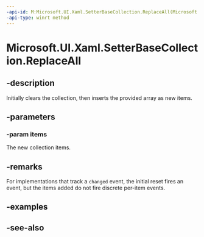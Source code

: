 ```yaml
---
-api-id: M:Microsoft.UI.Xaml.SetterBaseCollection.ReplaceAll(Microsoft.UI.Xaml.SetterBase[])
-api-type: winrt method
---
```


<!-- Method syntax
public void ReplaceAll(Microsoft.UI.Xaml.SetterBase[] items)
-->

# Microsoft.UI.Xaml.SetterBaseCollection.ReplaceAll

## -description

Initially clears the collection, then inserts the provided array as new items.

## -parameters

### -param items

The new collection items.

## -remarks

For implementations that track a `changed` event, the initial reset fires an event, but the items added do not fire discrete per-item events.

## -examples

## -see-also
